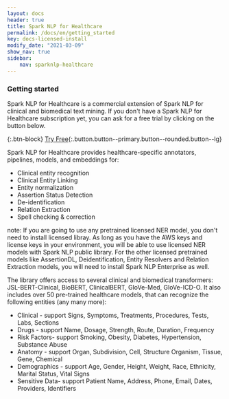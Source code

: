 ```yaml
---
layout: docs
header: true
title: Spark NLP for Healthcare
permalink: /docs/en/getting_started
key: docs-licensed-install
modify_date: "2021-03-09"
show_nav: true
sidebar:
    nav: sparknlp-healthcare
---
```


<div class="h3-box" markdown="1">

### Getting started

Spark NLP for Healthcare is a commercial extension of Spark NLP for clinical and biomedical text mining. If you don't have a Spark NLP for Healthcare subscription yet, you can ask for a free trial by clicking on the button below.

{:.btn-block}
[Try Free](https://www.johnsnowlabs.com/spark-nlp-try-free/){:.button.button--primary.button--rounded.button--lg}


Spark NLP for Healthcare provides healthcare-specific annotators, pipelines, models, and embeddings for:
- Clinical entity recognition
- Clinical Entity Linking
- Entity normalization
- Assertion Status Detection
- De-identification
- Relation Extraction
- Spell checking & correction

note: If you are going to use any pretrained licensed NER model, you don't need to install licensed libray. As long as you have the AWS keys and license keys in your environment, you will be able to use licensed NER models with Spark NLP public library. For the other licensed pretrained models like AssertionDL, Deidentification, Entity Resolvers and Relation Extraction models, you will need to install Spark NLP Enterprise as well.

The library offers access to several clinical and biomedical transformers: JSL-BERT-Clinical, BioBERT, ClinicalBERT, GloVe-Med, GloVe-ICD-O. It also includes over 50 pre-trained healthcare models, that can recognize the following entities (any many more):
- Clinical - support Signs, Symptoms, Treatments, Procedures, Tests, Labs, Sections
- Drugs - support Name, Dosage, Strength, Route, Duration, Frequency
- Risk Factors- support Smoking, Obesity, Diabetes, Hypertension, Substance Abuse
- Anatomy - support Organ, Subdivision, Cell, Structure Organism, Tissue, Gene, Chemical
- Demographics - support Age, Gender, Height, Weight, Race, Ethnicity, Marital Status, Vital Signs
- Sensitive Data- support Patient Name, Address, Phone, Email, Dates, Providers, Identifiers
